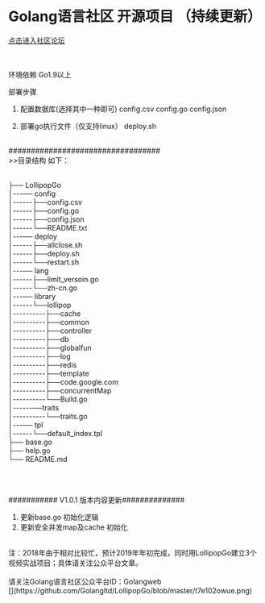 Golang语言社区  开源项目 （持续更新）<br>
============================================
[点击进入社区论坛](http://www.Golang.LTD "悬停显示") 
<br>
<br>
<br>


环境依赖
Go1.9以上

部署步骤
1. 配置数据库(选择其中一种即可)
    config.csv
	config.go
	config.json

2. 部署go执行文件（仅支持linux）
    deploy.sh

<br>
##################################<br>
>>目录结构 如下：

<br>
<br>

├── LollipopGo<br>
│---── config<br>
│------├──config.csv<br>
│------├──config.go<br>
│------├──config.json<br>
│------└──README.txt<br>
│---── deploy<br>
│------├──allclose.sh<br>
│------├──deploy.sh<br>
│------└──restart.sh<br>
│---── lang<br>
│------├──limlt_versoin.go<br>
│------└──zh-cn.go<br>
│---── library<br>
│------└──lollipop<br>
│----------├──cache<br>
│----------├──common<br>
│----------├──controller<br>
│----------├──db<br>
│----------├──globalfun<br>
│----------├──log<br>
│----------├──redis<br>
│----------├──template<br>
│----------├──code.google.com<br>
│----------├──concurrentMap<br>
│----------└──Build.go<br>
│------──traits<br>
│----------└──traits.go<br>
│---── tpl<br>
│------└──default_index.tpl<br>
├── base.go<br>
├── help.go<br>
└── README.md<br>

<br>
<br>

########### V1.0.1 版本内容更新##############
1. 更新base.go 初始化逻辑
2. 更新安全并发map及cache 初始化


<br>
注：2018年由于相对比较忙，预计2019年年初完成，同时用LollipopGo建立3个视频实战项目；具体请关注公众平台文章。<br>  

<br>  
请关注Golang语言社区公众平台ID：Golangweb<br>
[](https://github.com/Golangltd/LollipopGo/blob/master/t7e102owue.png)

